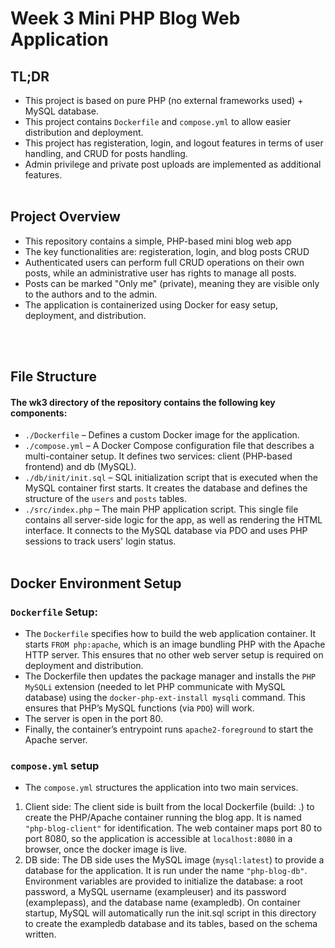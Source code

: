 # Week 3 Mini PHP Blog Web Application
## TL;DR
* This project is based on pure PHP (no external frameworks used) + MySQL database.
* This project contains `Dockerfile` and `compose.yml` to allow easier distribution and deployment.
* This project has registeration, login, and logout features in terms of user handling, and CRUD for posts handling.
* Admin privilege and private post uploads are implemented as additional features.
<br></br>

## Project Overview
* This repository contains a simple, PHP-based mini blog web app
* The key functionalities are: registeration, login, and blog posts CRUD
* Authenticated users can perform full CRUD operations on their own posts, while an administrative user has rights to manage all posts. 
* Posts can be marked "Only me" (private), meaning they are visible only to the authors and to the admin. 
* The application is containerized using Docker for easy setup, deployment, and distribution.</p>
<br></br>

## File Structure
#### The wk3 directory of the repository contains the following key components:
* `./Dockerfile` – Defines a custom Docker image for the application.
* `./compose.yml` – A Docker Compose configuration file that describes a multi-container setup. It defines two services: client (PHP-based frontend) and db (MySQL).
* `./db/init/init.sql` – SQL initialization script that is executed when the MySQL container first starts. It creates the database and defines the structure of the `users` and `posts` tables.
* `./src/index.php` – The main PHP application script. This single file contains all server-side logic for the app, as well as rendering the HTML interface. It connects to the MySQL database via PDO and uses PHP sessions to track users' login status.
<br></br>

## Docker Environment Setup
### `Dockerfile` Setup:
* The `Dockerfile` specifies how to build the web application container. It starts `FROM php:apache`, which is an image bundling PHP with the Apache HTTP server. This ensures that no other web server setup is required on deployment and distribution.
* The Dockerfile then updates the package manager and installs the `PHP MySQLi` extension (needed to let PHP communicate with MySQL database) using the `docker-php-ext-install mysqli` command. This ensures that PHP’s MySQL functions (via `PDO`) will work.
* The server is open in the port 80.
* Finally, the container’s entrypoint runs `apache2-foreground` to start the Apache server.

### `compose.yml` setup
* The `compose.yml` structures the application into two main services.
1. Client side: The client side is built from the local Dockerfile (build: .) to create the PHP/Apache container running the blog app. It is named `"php-blog-client"` for identification. The web container maps port 80 to port 8080, so the application is accessible at `localhost:8080` in a browser, once the docker image is live.
2. DB side: The DB side uses the MySQL image (`mysql:latest`) to provide a database for the application. It is run under the name `"php-blog-db"`. Environment variables are provided to initialize the database: a root password, a MySQL username (exampleuser) and its password (examplepass), and the database name (exampledb). On container startup, MySQL will automatically run the init.sql script in this directory to create the exampledb database and its tables, based on the schema written.

